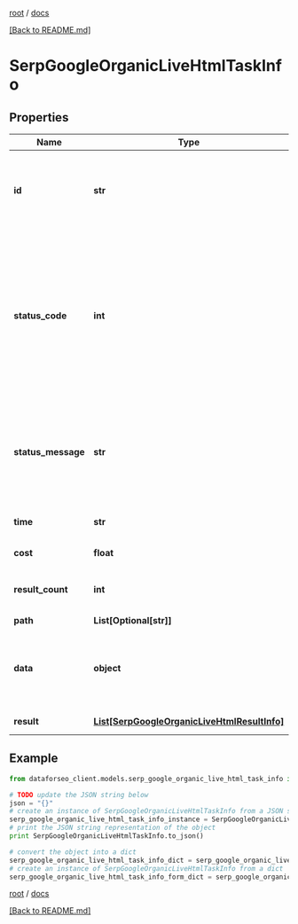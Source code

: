 [root](./../ "root") / [docs](./ "docs")

[[Back to README.md]](./../README.md "[Back to README.md]")

# SerpGoogleOrganicLiveHtmlTaskInfo

## Properties

Name | Type | Description | Notes
------------ | ------------- | ------------- | -------------
**id** | **str** | task identifier unique task identifier in our system in the UUID format | [optional]
**status_code** | **int** | status code of the task generated by DataForSEO, can be within the following range: 10000-60000 you can find the full list of the response codes here | [optional]
**status_message** | **str** | informational message of the task you can find the full list of general informational messages here | [optional]
**time** | **str** | execution time, seconds | [optional]
**cost** | **float** | total tasks cost, USD | [optional]
**result_count** | **int** | number of elements in the result array | [optional]
**path** | **List[Optional[str]]** | URL path | [optional]
**data** | **object** | contains the same parameters that you specified in the POST request | [optional]
**result** | [**List[SerpGoogleOrganicLiveHtmlResultInfo]**](SerpGoogleOrganicLiveHtmlResultInfo.md) | array of results | [optional]

## Example

```python
from dataforseo_client.models.serp_google_organic_live_html_task_info import SerpGoogleOrganicLiveHtmlTaskInfo

# TODO update the JSON string below
json = "{}"
# create an instance of SerpGoogleOrganicLiveHtmlTaskInfo from a JSON string
serp_google_organic_live_html_task_info_instance = SerpGoogleOrganicLiveHtmlTaskInfo.from_json(json)
# print the JSON string representation of the object
print SerpGoogleOrganicLiveHtmlTaskInfo.to_json()

# convert the object into a dict
serp_google_organic_live_html_task_info_dict = serp_google_organic_live_html_task_info_instance.to_dict()
# create an instance of SerpGoogleOrganicLiveHtmlTaskInfo from a dict
serp_google_organic_live_html_task_info_form_dict = serp_google_organic_live_html_task_info.from_dict(serp_google_organic_live_html_task_info_dict)
```

  

[root](./../ "root") / [docs](./ "docs")

[[Back to README.md]](./../README.md "[Back to README.md]")